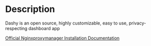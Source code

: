 # Description

Dashy is an open source, highly customizable, easy to use, privacy-respecting dashboard app

[Official Nginxproxymanager Installation Documentation](https://dashy.to/docs/deployment/)
